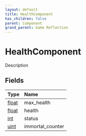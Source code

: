 ```yaml
---
layout: default
title: HealthComponent
has_children: false
parent: Component
grand_parent: Game Reflection
---
```

# HealthComponent
Description 

## Fields

| Type | Name |
|:----------|:--------------|
| [float](/riftbreaker-wiki/docs/game-reflection/components/float/) | max_health |
| [float](/riftbreaker-wiki/docs/game-reflection/components/float/) | health |
| [int](/riftbreaker-wiki/docs/game-reflection/enums/int/) | status |
| [uint](/riftbreaker-wiki/docs/game-reflection/components/uint/) | immortal_counter |

